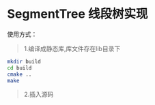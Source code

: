 # SegmentTree 线段树实现

使用方式：
> 1.编译成静态库,库文件存在lib目录下
```bash
mkdir build 
cd build
cmake ..
make
```
> 2.插入源码